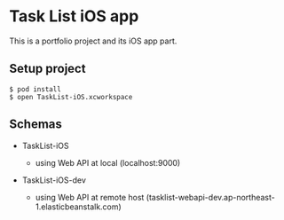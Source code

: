 # Task List iOS app

This is a portfolio project and its iOS app part.

## Setup project

```
$ pod install
$ open TaskList-iOS.xcworkspace
```

## Schemas

- TaskList-iOS
  - using Web API at local (localhost:9000)

- TaskList-iOS-dev
  - using Web API at remote host (tasklist-webapi-dev.ap-northeast-1.elasticbeanstalk.com)

